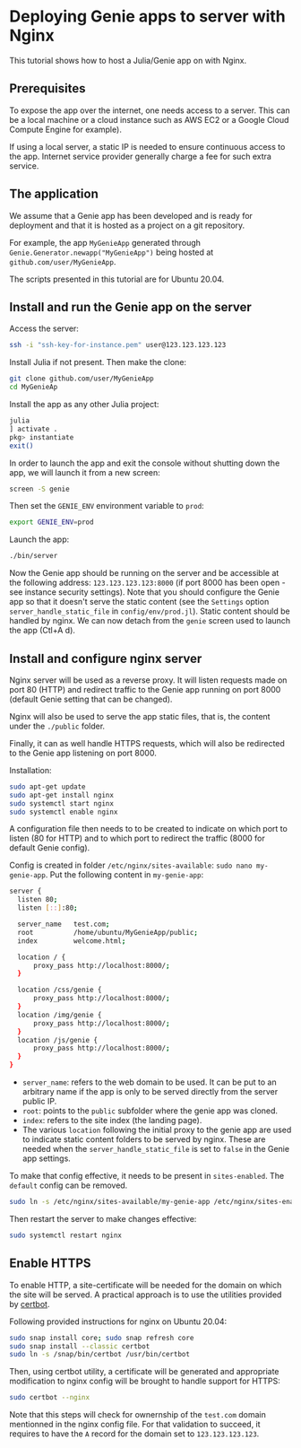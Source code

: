 # Deploying Genie apps to server with Nginx

This tutorial shows how to host a Julia/Genie app on with Nginx.

## Prerequisites

To expose the app over the internet, one needs access to a server. This can be a local machine or a cloud instance such
as AWS EC2 or a Google Cloud Compute Engine for example).

If using a local server, a static IP is needed to ensure continuous access to the app. Internet service provider generally
charge a fee for such extra service.

## The application

We assume that a Genie app has been developed and is ready for deployment and that it is hosted as a project on a git repository.

For example, the app `MyGenieApp` generated through `Genie.Generator.newapp("MyGenieApp")` being hosted at
`github.com/user/MyGenieApp`.

The scripts presented in this tutorial are for Ubuntu 20.04.

## Install and run the Genie app on the server

Access the server:

```sh
ssh -i "ssh-key-for-instance.pem" user@123.123.123.123
```

Install Julia if not present. Then make the clone:

```sh
git clone github.com/user/MyGenieApp
cd MyGenieAp
```

Install the app as any other Julia project:

```sh
julia
] activate .
pkg> instantiate
exit()
```

In order to launch the app and exit the console without shutting down the app, we will launch it from a new screen:

```sh
screen -S genie
```

Then set the `GENIE_ENV` environment variable to `prod`:

```sh
export GENIE_ENV=prod
```

Launch the app:

```sh
./bin/server
```

Now the Genie app should be running on the server and be accessible at the following address: `123.123.123.123:8000`
(if port 8000 has been open - see instance security settings). Note that you should configure the Genie app so that it
doesn't serve the static content (see the `Settings` option `server_handle_static_file` in `config/env/prod.jl`).
Static content should be handled by nginx. We can now detach from the `genie` screen used to launch the app (Ctl+A d).

## Install and configure nginx server

Nginx server will be used as a reverse proxy. It will listen requests made on port 80 (HTTP) and redirect traffic to the
Genie app running on port 8000 (default Genie setting that can be changed).

Nginx will also be used to serve the app static files, that is, the content under the `./public` folder.

Finally, it can as well handle HTTPS requests, which will also be redirected to the Genie app listening on port 8000.

Installation:

```sh
sudo apt-get update
sudo apt-get install nginx
sudo systemctl start nginx
sudo systemctl enable nginx
```

A configuration file then needs to to be created to indicate on which port to listen (80 for HTTP) and to which port to
redirect the traffic (8000 for default Genie config).

Config is created in folder `/etc/nginx/sites-available`: `sudo nano my-genie-app`.
Put the following content in `my-genie-app`:

```sh
server {
  listen 80;
  listen [::]:80;

  server_name   test.com;
  root          /home/ubuntu/MyGenieApp/public;
  index         welcome.html;

  location / {
      proxy_pass http://localhost:8000/;
  }

  location /css/genie {
      proxy_pass http://localhost:8000/;
  }
  location /img/genie {
      proxy_pass http://localhost:8000/;
  }
  location /js/genie {
      proxy_pass http://localhost:8000/;
  }
}
```

- `server_name`: refers to the web domain to be used. It can be put to an arbitrary name if the app is only to be served
directly from the server public IP.
- `root`: points to the `public` subfolder where the genie app was cloned.
- `index`: refers to the site index (the landing page).
- The various `location` following the initial proxy to the genie app are used to indicate static content folders to be
served by nginx. These are needed when the `server_handle_static_file` is set to `false` in the Genie app settings.

To make that config effective, it needs to be present in `sites-enabled`. The `default` config can be removed.

```sh
sudo ln -s /etc/nginx/sites-available/my-genie-app /etc/nginx/sites-enabled/my-genie-app
```

Then restart the server to make changes effective:

```sh
sudo systemctl restart nginx
```

## Enable HTTPS

To enable HTTP, a site-certificate will be needed for the domain on which the site will be served.
A practical approach is to use the utilities provided by [certbot](https://certbot.eff.org/).

Following provided instructions for nginx on Ubuntu 20.04:

```sh
sudo snap install core; sudo snap refresh core
sudo snap install --classic certbot
sudo ln -s /snap/bin/certbot /usr/bin/certbot
```

Then, using certbot utility, a certificate will be generated and appropriate modification to nginx config will be brought to handle support for HTTPS:

```sh
sudo certbot --nginx
```

Note that this steps will check for ownernship of the `test.com` domain mentionned in the nginx config file. For that
validation to succeed, it requires to have the `A` record for the domain set to `123.123.123.123`.
